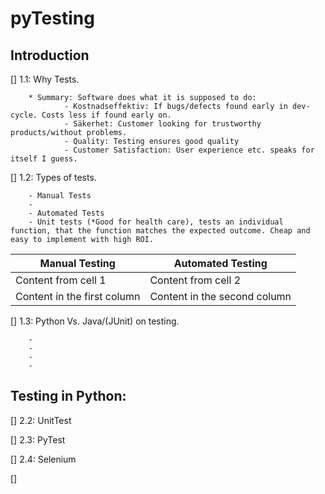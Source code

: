# pyTesting


## Introduction

[] 1.1: Why Tests.
        
        * Summary: Software does what it is supposed to do:
                - Kostnadseffektiv: If bugs/defects found early in dev-cycle. Costs less if found early on.
                - Säkerhet: Customer looking for trustworthy products/without problems.
                - Quality: Testing ensures good quality
                - Customer Satisfaction: User experience etc. speaks for itself I guess.

[]	1.2: Types of tests.

        - Manual Tests
        -
        - Automated Tests
        - Unit tests (*Good for health care), tests an individual function, that the function matches the expected outcome. Cheap and easy to implement with high ROI.

Manual Testing | Automated Testing
------------ | -------------
Content from cell 1 | Content from cell 2
Content in the first column | Content in the second column

[]	1.3: Python Vs. Java/(JUnit) on testing.

        -
        -
        -
        -


## Testing in Python:

[]	2.2: UnitTest

[]	2.3: PyTest

[]  2.4: Selenium

[]


